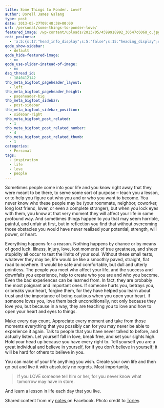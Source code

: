 ```yaml
---
title: Some Things to Ponder. Love?
author: Dorell James Galang
type: post
date: 2013-05-27T09:48:38+00:00
url: /personal/some-things-to-ponder-love/
featured_image: /wp-content/uploads/2013/05/4599918992_30547c6068_o.jpg
roki_postmeta:
  - 'a:5:{s:17:"head_info_display";s:5:"false";s:15:"heading_display";s:4:"true";s:22:"heading_search_display";s:5:"false";s:22:"heading_social_display";s:4:"true";s:10:"subheading";s:0:"";}'
qode_show-sidebar:
  - default
qode_hide-featured-image:
  - no
qode_use-slider-instead-of-image:
  - no
dsq_thread_id:
  - 1840412142
thb_meta_bigfoot_pageheader_layout:
  - left
thb_meta_bigfoot_pageheader_height:
  - pageheader-big
thb_meta_bigfoot_sidebar:
  - post-sidebar
thb_meta_bigfoot_sidebar_position:
  - sidebar-right
thb_meta_bigfoot_post_related:
  - 1
thb_meta_bigfoot_post_related_number:
  - 4
thb_meta_bigfoot_post_related_thumb:
  - 1
categories:
  - Personal
tags:
  - inspiration
  - life
  - love
  - people
---
```


Sometimes people come into your life and you know right away that they were meant to be there, to serve some sort of purpose &#8211; teach you a lesson, or to help you figure out who you and or who you want to become. You never know who these people may be (your roommate, neighbor, coworker, long lost friend, lover, or even a complete stranger), but when you lock eyes with them, you know at that very moment they will affect your life in some profound way. And sometimes things happen to you that may seem horrible, painful, and unfair at first, but in reflection you find that without overcoming those obstacles you would have never realized your potential, strength, will power, or heart.

Everything happens for a reason. Nothing happens by chance or by means of good luck. Illness, injury, love, lost moments of true greatness, and sheer stupidity all occur to test the limits of your soul. Without these small tests, whatever they may be, life would be like a smoothly paved, straight, flat road to nowhere. It would be safe and comfortable, but dull and utterly pointless. The people you meet who affect your life, and the success and downfalls you experience, help to create who you are and who you become. Even the bad experiences can be learned from. In fact, they are probably the most poignant and important ones. If someone hurts you, betrays you, or breaks your heart, forgive them, for they have helped you learn about trust and the importance of being cautious when you open your heart. If someone loves you, love them back unconditionally, not only because they love you, but because in a way, they are teaching you to love and how to open your heart and eyes to things.

Make every day count. Appreciate every moment and take from those moments everything that you possibly can for you may never be able to experience it again. Talk to people that you have never talked to before, and actually listen. Let yourself fall in love, break free, and set your sights high. Hold your head up because you have every right to. Tell yourself you are a great individual and believe in yourself, for if you don't believe in yourself; it will be hard for others to believe in you.

You can make of your life anything you wish. Create your own life and then go out and live it with absolutely no regrets. Most importantly,

> If you LOVE someone tell him or her, for you never know what tomorrow may have in store.

And learn a lesson in life each day that you live.

Shared content from my <a href="https://www.facebook.com/notes/dorell-james-paza-galang/some-things-to-ponder-love/10150185934628061" target="_blank">notes </a>on Facebook. Photo credit to <a href="http://www.flickr.com/photos/torley/" target="_blank">Torley</a>.
